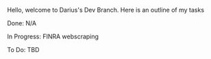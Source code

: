 Hello, welcome to Darius's Dev Branch. Here is an outline of my tasks

Done: N/A

In Progress: FINRA webscraping

To Do: TBD

